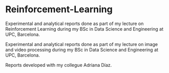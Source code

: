 # Reinforcement-Learning
Experimental and analytical reports done as part of my lecture on Reinforcement Learning during my BSc in Data Science and Engineering at UPC, Barcelona.

Experimental and analytical reports done as part of my lecture on image and video processing during my BSc in Data Science and Engineering at UPC, Barcelona.

Reports developed with my collegue Adriana Díaz.
